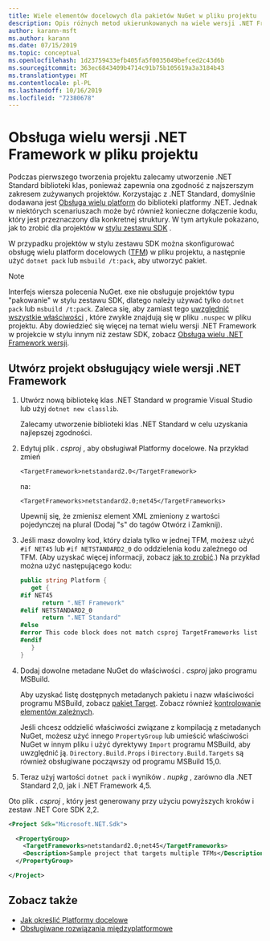 ```yaml
---
title: Wiele elementów docelowych dla pakietów NuGet w pliku projektu
description: Opis różnych metod ukierunkowanych na wiele wersji .NET Framework z jednego pakietu NuGet.
author: karann-msft
ms.author: karann
ms.date: 07/15/2019
ms.topic: conceptual
ms.openlocfilehash: 1d23759433efb405fa5f0035049befced2c43d6b
ms.sourcegitcommit: 363ec6843409b4714c91b75b105619a3a3184b43
ms.translationtype: MT
ms.contentlocale: pl-PL
ms.lasthandoff: 10/16/2019
ms.locfileid: "72380678"
---
```

# <a name="support-multiple-net-framework-versions-in-your-project-file"></a>Obsługa wielu wersji .NET Framework w pliku projektu

Podczas pierwszego tworzenia projektu zalecamy utworzenie .NET Standard biblioteki klas, ponieważ zapewnia ona zgodność z najszerszym zakresem zużywanych projektów. Korzystając z .NET Standard, domyślnie dodawana jest [Obsługa wielu platform](/dotnet/standard/library-guidance/cross-platform-targeting) do biblioteki platformy .NET. Jednak w niektórych scenariuszach może być również konieczne dołączenie kodu, który jest przeznaczony dla konkretnej struktury. W tym artykule pokazano, jak to zrobić dla projektów w [stylu zestawu SDK](../resources/check-project-format.md) .

W przypadku projektów w stylu zestawu SDK można skonfigurować obsługę wielu platform docelowych ([TFM](/dotnet/standard/frameworks)) w pliku projektu, a następnie użyć `dotnet pack` lub `msbuild /t:pack`, aby utworzyć pakiet.

> [!NOTE]
> Interfejs wiersza polecenia NuGet. exe nie obsługuje projektów typu "pakowanie" w stylu zestawu SDK, dlatego należy używać tylko `dotnet pack` lub `msbuild /t:pack`. Zaleca się, aby zamiast tego [uwzględnić wszystkie właściwości](../reference/msbuild-targets.md#pack-target) , które zwykle znajdują się w pliku `.nuspec` w pliku projektu. Aby dowiedzieć się więcej na temat wielu wersji .NET Framework w projekcie w stylu innym niż zestaw SDK, zobacz [Obsługa wielu .NET Framework wersji](supporting-multiple-target-frameworks.md).

## <a name="create-a-project-that-supports-multiple-net-framework-versions"></a>Utwórz projekt obsługujący wiele wersji .NET Framework

1. Utwórz nową bibliotekę klas .NET Standard w programie Visual Studio lub użyj `dotnet new classlib`.

   Zalecamy utworzenie biblioteki klas .NET Standard w celu uzyskania najlepszej zgodności.

2. Edytuj plik *. csproj* , aby obsługiwał Platformy docelowe. Na przykład zmień
   
   `<TargetFramework>netstandard2.0</TargetFramework>`
   
   na:
   
   `<TargetFrameworks>netstandard2.0;net45</TargetFrameworks>`

   Upewnij się, że zmienisz element XML zmieniony z wartości pojedynczej na plural (Dodaj "s" do tagów Otwórz i Zamknij).

3. Jeśli masz dowolny kod, który działa tylko w jednej TFM, możesz użyć `#if NET45` lub `#if NETSTANDARD2_0` do oddzielenia kodu zależnego od TFM. (Aby uzyskać więcej informacji, zobacz [jak to zrobić](/dotnet/core/tutorials/libraries#how-to-multitarget).) Na przykład można użyć następującego kodu:

   ```csharp
   public string Platform {
      get {
   #if NET45
         return ".NET Framework"
   #elif NETSTANDARD2_0
         return ".NET Standard"
   #else
   #error This code block does not match csproj TargetFrameworks list
   #endif
      }
   }
   ```

4. Dodaj dowolne metadane NuGet do właściwości *. csproj* jako programu MSBuild.

   Aby uzyskać listę dostępnych metadanych pakietu i nazw właściwości programu MSBuild, zobacz [pakiet Target](../reference/msbuild-targets.md#pack-target). Zobacz również [kontrolowanie elementów zależnych](../consume-packages/package-references-in-project-files.md#controlling-dependency-assets).

   Jeśli chcesz oddzielić właściwości związane z kompilacją z metadanych NuGet, możesz użyć innego `PropertyGroup` lub umieścić właściwości NuGet w innym pliku i użyć dyrektywy `Import` programu MSBuild, aby uwzględnić ją. `Directory.Build.Props` i `Directory.Build.Targets` są również obsługiwane począwszy od programu MSBuild 15,0.

5. Teraz użyj wartości `dotnet pack` i wyników *. nupkg* , zarówno dla .NET Standard 2,0, jak i .NET Framework 4,5.

Oto plik *. csproj* , który jest generowany przy użyciu powyższych kroków i zestaw .NET Core SDK 2,2.

```xml
<Project Sdk="Microsoft.NET.Sdk">

  <PropertyGroup>
    <TargetFrameworks>netstandard2.0;net45</TargetFrameworks>
    <Description>Sample project that targets multiple TFMs</Description>
  </PropertyGroup>

</Project>
```

## <a name="see-also"></a>Zobacz także

* [Jak określić Platformy docelowe](/dotnet/standard/frameworks#how-to-specify-target-frameworks)
* [Obsługiwane rozwiązania międzyplatformowe](/dotnet/standard/library-guidance/cross-platform-targeting)
